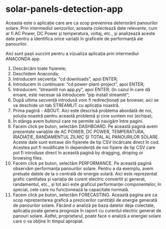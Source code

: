 # solar-panels-detection-app
Aceasta este o aplicație care are ca scop prevenirea deteriorării panourilor solare. Prin intermediul senzorilor, aceasta colectează date relevante, cum ar fi AC Power, DC Power și temperatura, voltaj, etc., și analizează aceste date pentru a identifica orice variații în graficele de performanță ale panourilor.

Aici sunt pașii succint pentru a vizualiza aplicația prin intermediul ANACONDA app.
  1. Descărcăm toate fișierele;
  2. Deschidem Anaconda;
  3. Introducem secvența: ”cd downloads”, apoi ENTER;
  4. Introducem în continuare: ”cd power-plant-project”, apoi ENTER;
  5. Introducem: ”streamlit run app.py”, apoi ENTER; (în cazul în care dă eroare, este necesar să introducem ”pip install streamlit”;
  6. După ultima secvență introdusă vom fi redirecționați pe browser, aici se va deschide un tab STREAMLIT cu aplicația noastră.
  7. Prima pagină - ABOUT. Aici este descrisă problema abordată de noi, soluția noastră pentru această problemă și cine suntem noi (echipa);
  8. În stânga avem butonul care ne permite să navigăm între pagini.
  9. Facem click pe buton, selectăm DASHBOARD. Pe această pagină avem prezentate variațiile de AC POWER, DC POWER, TEMPERATURA, IRADIAȚIE, RANDAMENTUL ZILNIC ȘI TOTAL AL PANOURILOR SOLARE. Aceste date sunt extrase din fișierele de tip CSV încărcate direct în cod. Acestea pot fi modificate în dependență de noi fișiere de tip CSV care pot fi introduse direct în această pagină by dragging, droping or browsing files. 
  10. Facem click pe buton, selectăm PERFORMANCE. Pe această pagină observăm performanța panourilor solare. Pentru a da exemplu, avem preluate datele de la o centrală de energie solară. Aici este reprezentat grafic cantitatea și variația de curent electric convertit și generat, randamentul, etc., și tot aici este graficul performanței componentelor, în special, cele care nu funcționează la capacitate normală.
  11. Facem click pe buton, selectăm FORECASTING. Această pagina are ca scop reprezentarea grafică a prezicerilor cantității de energie generată de panourilor solare. Făcând o analiză pe baza datelor deja colectate, aplicația poate genera prognoze în raport cu curentul electric generat de panouri solare. Astfel, proprietarul, poate face o analiză a energiei solare care o va obține în timpul apropiat.
